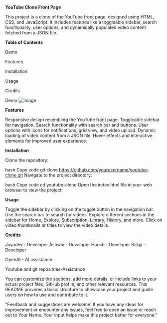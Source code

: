 **YouTube Clone Front Page**

This project is a clone of the YouTube front page, designed using HTML, CSS, and JavaScript. It includes features like a toggleable sidebar, search functionality, user options, and dynamically populated video content fetched from a JSON file.

**Table of Contents**

Demo

Features

Installation

Usage

Credits

Demo
![image](https://github.com/FLASH2332/YOUTUBE/assets/148314235/9d5b93fc-f9f1-4990-861a-7356c8a29542)



**Features**

Responsive design resembling the YouTube front page.
Toggleable sidebar for navigation.
Search functionality with search bar and buttons.
User options with icons for notifications, grid view, and video upload.
Dynamic loading of video content from a JSON file.
Hover effects and interactive elements for improved user experience.

**Installation**

Clone the repository:

bash
Copy code
git clone https://github.com/yourusername/youtube-clone.git
Navigate to the project directory:

bash
Copy code
cd youtube-clone
Open the index.html file in your web browser to view the project.

**Usage**

Toggle the sidebar by clicking on the toggle button in the navigation bar.
Use the search bar to search for videos.
Explore different sections in the sidebar for Home, Explore, Subscription, Library, History, and more.
Click on video thumbnails or titles to view the video details.

**Credits**

Jayadev - Developer
Ashwin  - Devoloper
Harish  - Developer
Balaji  - Developer

OpenAI - AI assistance

Youtube and git repositries-Assistance


You can customize the sections, add more details, or include links to your actual project files, GitHub profile, and other relevant resources. This README provides a basic structure to showcase your project and guide users on how to use and contribute to it.

"Feedback and suggestions are welcome! If you have any ideas for improvement or encounter any issues, feel free to open an issue or reach out to Your Name. Your input helps make this project better for everyone."
